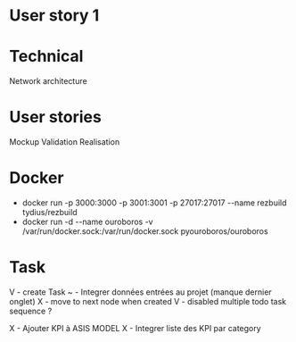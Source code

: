 
# User story 1

# Technical

Network architecture


# User stories
Mockup
Validation
Realisation

# Docker
- docker run -p 3000:3000 -p 3001:3001 -p 27017:27017 --name rezbuild tydius/rezbuild
- docker run -d --name ouroboros -v /var/run/docker.sock:/var/run/docker.sock pyouroboros/ouroboros


# Task
V - create Task
~ - Integrer données entrées au projet (manque dernier onglet)
X - move to next node when created
V - disabled multiple todo task sequence ?

X -  Ajouter KPI à ASIS MODEL
X - Integrer liste des KPI par category


